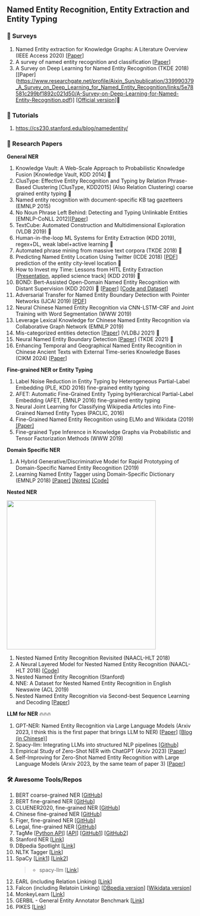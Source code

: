## Named Entity Recognition, Entity Extraction and Entity Typing

### 📝 Surveys
1. Named Entity extraction for Knowledge Graphs: A Literature Overview (IEEE Access 2020) [[Paper](https://ieeexplore.ieee.org/abstract/document/8999622/)]
2. A survey of named entity recognition and classification [[Paper](https://nlp.cs.nyu.edu/sekine/papers/li07.pdf)]
3. A Survey on Deep Learning for Named Entity Recognition (TKDE 2018) [[Paper] (https://www.researchgate.net/profile/Aixin_Sun/publication/339990379_A_Survey_on_Deep_Learning_for_Named_Entity_Recognition/links/5e78581c299bf1892c021d50/A-Survey-on-Deep-Learning-for-Named-Entity-Recognition.pdf)] [[Official version](https://ieeexplore.ieee.org/abstract/document/9039685)]🌟

### 📝 Tutorials
1. https://cs230.stanford.edu/blog/namedentity/

### 📝 Research Papers

__General NER__
1. Knowledge Vault: A Web-Scale Approach to Probabilistic Knowledge Fusion [Knowledge Vault, KDD 2014] 🌟
2. ClusType: Effective Entity Recognition and Typing by Relation Phrase-Based Clustering [ClusType, KDD2015] (Also Relation Clustering) coarse grained entity typing 🌟 
3. Named entity recognition with document-specific KB tag gazetteers (EMNLP 2015)
4. No Noun Phrase Left Behind: Detecting and Typing Unlinkable Entities [EMNLP-CoNLL 2012][[Paper](https://aclweb.org/anthology/D12-1082)]
5. TextCube: Automated Construction and Multidimensional Exploration (VLDB 2019) 🌟
6. Human-in-the-loop ML Systems for Entity Extraction (KDD 2019), regex+DL, weak label+active learning  🌟
7. Automated phrase mining from massive text corpora (TKDE 2018) 🌟
8. Predicting Named Entity Location Using Twitter (ICDE 2018) [[PDF](https://ieeexplore.ieee.org/document/8509245)] prediction of the entity city-level location 🌟
9. How to Invest my Time: Lessons from HITL Entity Extraction [[Presentation](https://www.kdd.org/kdd2019/accepted-papers/view/how-to-invest-my-time-lessons-from-hitl-entity-extraction), applied science track] (KDD 2019) 🌟
10. BOND: Bert-Assisted Open-Domain Named Entity Recognition with Distant Supervision (KDD 2020) 🌟 [[Paper](https://arxiv.org/pdf/2006.15509.pdf)] [[Code and Dataset](https://github.com/cliang1453/BOND)]
11. Adversarial Transfer for Named Entity Boundary Detection with Pointer Networks (IJCAI 2019) [[PDF](https://www.ijcai.org/Proceedings/2019/0702.pdf)]
12. Neural Chinese Named Entity Recognition via CNN-LSTM-CRF and Joint Training with Word Segmentation (WWW 2019)
13. Leverage Lexical Knowledge for Chinese Named Entity Recognition via Collaborative Graph Network (EMNLP 2019)
14. Mis-categorized entities detection [[Paper](https://link.springer.com/article/10.1007/s00778-021-00653-w)] (VLDBJ 2021) 🌟
15. Neural Named Entity Boundary Detection [[Paper](https://ieeexplore.ieee.org/document/9039695/)] (TKDE 2021) 🌟
16. Enhancing Temporal and Geographical Named Entity Recognition in Chinese Ancient Texts with External Time-series Knowledge Bases (CIKM 2024) [[Paper](https://dl.acm.org/doi/abs/10.1145/3627673.3679917)]

__Fine-grained NER or Entity Typing__
1. Label Noise Reduction in Entity Typing by Heterogeneous Partial-Label Embedding (PLE, KDD 2016) fine-grained entity typing
2. AFET: Automatic Fine-Grained Entity Typing byHierarchical Partial-Label Embedding (AFET, EMNLP 2016) fine-grained entity typing
3. Neural Joint Learning for Classifying Wikipedia Articles into Fine-Grained Named Entity Types (PACLIC, 2016)
4. Fine-Grained Named Entity Recognition using ELMo and Wikidata (2019) [[Paper]](https://arxiv.org/pdf/1904.10503.pdf)
5. Fine-grained Type Inference in Knowledge Graphs via Probabilistic and Tensor Factorization Methods (WWW 2019)

__Domain Specific NER__
1. A Hybrid Generative/Discriminative Model for Rapid Prototyping of Domain-Specific Named Entity Recognition (2019)
2. Learning Named Entity Tagger using Domain-Specific Dictionary (EMNLP 2018) [[Paper]](https://arxiv.org/pdf/1809.03599.pdf) [[Notes]](https://www.zhihu.com/question/294189189/answer/494208998) [[Code]](https://github.com/shangjingbo1226/AutoNER)

__Nested NER__

<img src="https://github.com/heathersherry/Knowledge-Graph-Tutorials-and-Papers/blob/master/figures/nested_NER.png" width="400"/>

1. Nested Named Entity Recognition Revisited (NAACL-HLT 2018)
2. A Neural Layered Model for Nested Named Entity Recognition (NAACL-HLT 2018) [[Code](https://github.com/meizhiju/layered-bilstm-crf)]
3. Nested Named Entity Recognition (Stanford)
4. NNE: A Dataset for Nested Named Entity Recognition in English Newswire (ACL 2019)
5. Nested Named Entity Recognition via Second-best Sequence Learning and Decoding [[Paper](https://arxiv.org/pdf/1909.02250.pdf)]

__LLM for NER__ 🔥🔥🔥
1. GPT-NER: Named Entity Recognition via Large Language Models (Arxiv 2023, I think this is the first paper that brings LLM to NER) [[Paper](https://arxiv.org/abs/2304.10428)] [[Blog (in Chinese)](https://blog.csdn.net/HERODING23/article/details/130476395)]
2. Spacy-llm: Integrating LLMs into structured NLP pipelines [[Github](https://github.com/explosion/spacy-llm)]
3. Empirical Study of Zero-Shot NER with ChatGPT (Arxiv 2023) [[Paper](https://arxiv.org/abs/2310.10035)]
4. Self-Improving for Zero-Shot Named Entity Recognition with Large Language Models (Arxiv 2023, by the same team of paper 3) [[Paper](https://arxiv.org/pdf/2311.08921v1.pdf)]

### 🛠️ Awesome Tools/Repos 
1. BERT coarse-grained NER [[GitHub](https://github.com/kamalkraj/BERT-NER)]
2. BERT fine-grained NER [[GitHub](https://github.com/conv1d/bert-fine-grained-ner)]
3. CLUENER2020, fine-grained NER [[GitHub](https://github.com/CLUEbenchmark/CLUENER20200)]
4. Chinese fine-grained NER [[GitHub](https://github.com/sigamani/ner)]
5. Figer, fine-grained NER [[GitHub](https://github.com/xiaoling/figer)]
6. Legal, fine-grained NER [[GitHub](https://github.com/elenanereiss/Legal-Entity-Recognition)]
1. TagMe [[Python API](https://pypi.org/project/tagme/)] [[API](https://tagme.d4science.org/tagme/)] [[GitHub1](https://github.com/marcocor/tagme-python)] [[GitHub2](https://github.com/gammaliu/tagme)]
2. Stanford NER [[Link](https://nlp.stanford.edu/software/CRF-NER.html)]
3. DBpedia Spotlight [[Link](https://www.dbpedia-spotlight.org/)]
4. NLTK Tagger [[Link](https://www.nltk.org/book/ch05.html)]
5. SpaCy [[Link1](https://spacy.io/api/annotation#section-named-entities)] [[Link2](https://towardsdatascience.com/named-entity-recognition-with-nltk-and-spacy-8c4a7d88e7da)]
   > * spacy-llm [[Link](https://github.com/explosion/spacy-llm)]
7. EARL (including Relation Linking) [[Link](https://github.com/AskNowQA/EARL)]
8. Falcon (including Relatoin Linking) [[DBpedia version](https://github.com/AhmadSakor/falcon)] [[Wikidata version](https://github.com/SDM-TIB/falcon2.0)] 
9. MonkeyLearn [[Link](https://monkeylearn.com/blog/named-entity-recognition-python/)]
10. GERBIL - General Entity Annotator Benchmark [[Link](http://gerbil.aksw.org/gerbil/)]
11. PIKES [[Link](http://pikes.fbk.eu)]
